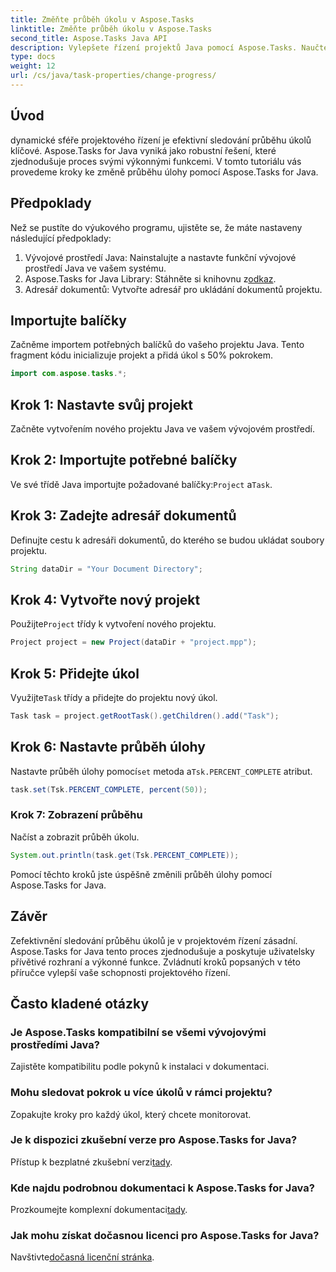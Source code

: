 ```yaml
---
title: Změňte průběh úkolu v Aspose.Tasks
linktitle: Změňte průběh úkolu v Aspose.Tasks
second_title: Aspose.Tasks Java API
description: Vylepšete řízení projektů Java pomocí Aspose.Tasks. Naučte se plynule upravovat průběh úkolu v tomto podrobném tutoriálu. Stáhnout teď!
type: docs
weight: 12
url: /cs/java/task-properties/change-progress/
---
```

## Úvod
dynamické sféře projektového řízení je efektivní sledování průběhu úkolů klíčové. Aspose.Tasks for Java vyniká jako robustní řešení, které zjednodušuje proces svými výkonnými funkcemi. V tomto tutoriálu vás provedeme kroky ke změně průběhu úlohy pomocí Aspose.Tasks for Java.
## Předpoklady
Než se pustíte do výukového programu, ujistěte se, že máte nastaveny následující předpoklady:
1. Vývojové prostředí Java: Nainstalujte a nastavte funkční vývojové prostředí Java ve vašem systému.
2.  Aspose.Tasks for Java Library: Stáhněte si knihovnu z[odkaz](https://releases.aspose.com/tasks/java/).
3. Adresář dokumentů: Vytvořte adresář pro ukládání dokumentů projektu.
## Importujte balíčky
Začněme importem potřebných balíčků do vašeho projektu Java. Tento fragment kódu inicializuje projekt a přidá úkol s 50% pokrokem.
```java
import com.aspose.tasks.*;

```
## Krok 1: Nastavte svůj projekt
Začněte vytvořením nového projektu Java ve vašem vývojovém prostředí.
## Krok 2: Importujte potřebné balíčky
 Ve své třídě Java importujte požadované balíčky:`Project` a`Task`.
## Krok 3: Zadejte adresář dokumentů
Definujte cestu k adresáři dokumentů, do kterého se budou ukládat soubory projektu.
```java
String dataDir = "Your Document Directory";
```
## Krok 4: Vytvořte nový projekt
 Použijte`Project` třídy k vytvoření nového projektu.
```java
Project project = new Project(dataDir + "project.mpp");
```
## Krok 5: Přidejte úkol
 Využijte`Task` třídy a přidejte do projektu nový úkol.
```java
Task task = project.getRootTask().getChildren().add("Task");
```
## Krok 6: Nastavte průběh úlohy
 Nastavte průběh úlohy pomocí`set` metoda a`Tsk.PERCENT_COMPLETE` atribut.
```java
task.set(Tsk.PERCENT_COMPLETE, percent(50));
```
### Krok 7: Zobrazení průběhu
Načíst a zobrazit průběh úkolu.
```java
System.out.println(task.get(Tsk.PERCENT_COMPLETE));
```
Pomocí těchto kroků jste úspěšně změnili průběh úlohy pomocí Aspose.Tasks for Java.
## Závěr
Zefektivnění sledování průběhu úkolů je v projektovém řízení zásadní. Aspose.Tasks for Java tento proces zjednodušuje a poskytuje uživatelsky přívětivé rozhraní a výkonné funkce. Zvládnutí kroků popsaných v této příručce vylepší vaše schopnosti projektového řízení.
## Často kladené otázky
### Je Aspose.Tasks kompatibilní se všemi vývojovými prostředími Java?
Zajistěte kompatibilitu podle pokynů k instalaci v dokumentaci.
### Mohu sledovat pokrok u více úkolů v rámci projektu?
Zopakujte kroky pro každý úkol, který chcete monitorovat.
### Je k dispozici zkušební verze pro Aspose.Tasks for Java?
 Přístup k bezplatné zkušební verzi[tady](https://releases.aspose.com/).
### Kde najdu podrobnou dokumentaci k Aspose.Tasks for Java?
 Prozkoumejte komplexní dokumentaci[tady](https://reference.aspose.com/tasks/java/).
### Jak mohu získat dočasnou licenci pro Aspose.Tasks for Java?
 Navštivte[dočasná licenční stránka](https://purchase.aspose.com/temporary-license/).